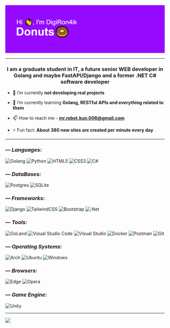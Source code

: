 <img src="https://github.com/DigiRon4ik/DigiRon4ik/blob/main/header.png" alt="preview">

---

<h3 align="center">I am a graduate student in IT, a future senior WEB developer in Golang and maybe FastAPI/Django and a former .NET C# software developer</h3>

- 🔭 I’m currently **not developing real projects**

- 🌱 I’m currently learning **Golang, RESTful APIs and everything related to them**

- 📫 How to reach me - **mr.robot.kun.006@gmail.com**

- ⚡ Fun fact: **About 380 new sites are created per minute every day**

---

### — _Languages:_
![Golang](https://img.shields.io/badge/Golang-090909?style=for-the-badge&logo=go&logoColor=00add8)
![Python](https://img.shields.io/badge/PYTHON-090909?style=for-the-badge&logo=python&logoColor=ffdd54)
![HTML5](https://img.shields.io/badge/html5-090909?style=for-the-badge&logo=html5&logoColor=e34f26)
![CSS3](https://img.shields.io/badge/css3-090909?style=for-the-badge&logo=css3&logoColor=1572b6)
![C#](https://img.shields.io/badge/C—Sharp-090909?style=for-the-badge&logo=c-sharp&logoColor=blueviolet)

### — _DataBases:_
![Postgres](https://img.shields.io/badge/PostgreSQL-090909?style=for-the-badge&logo=postgresql&logoColor=informational)
![SQLite](https://img.shields.io/badge/SQLite-090909?style=for-the-badge&logo=sqlite&logoColor=9cf)

### — _Frameworks:_
![Django](https://img.shields.io/badge/django-090909?style=for-the-badge&logo=django&logoColor=12593e)
![TailwindCSS](https://img.shields.io/badge/tailwindcss-090909.svg?style=for-the-badge&logo=tailwind-css&logoColor=blue)
![Bootstrap](https://img.shields.io/badge/bootstrap-090909.svg?style=for-the-badge&logo=bootstrap&logoColor=#9b32ad)
![.Net](https://img.shields.io/badge/.NET-090909?style=for-the-badge&logo=.net&logoColor=5C2D91)

### — _Tools:_
![GoLand](https://img.shields.io/badge/GoLand-090909?&style=for-the-badge&logo=goland&logoColor=white)
![Visual Studio Code](https://img.shields.io/badge/Visual%20Studio%20Code-090909?style=for-the-badge&logo=visual-studio-code&logoColor=0078D7)
![Visual Studio](https://img.shields.io/badge/Visual%20Studio-090909?style=for-the-badge&logo=visual-studio&logoColor=5C2D91)
![Docker](https://img.shields.io/badge/docker-090909.svg?style=for-the-badge&logo=docker&logoColor=0db7ed)
![Postman](https://img.shields.io/badge/Postman-090909?style=for-the-badge&logo=postman&logoColor=FF6C37)
![Git](https://img.shields.io/badge/git-090909.svg?style=for-the-badge&logo=git&logoColor=f54d27)

### — _Operating Systems:_
![Arch](https://img.shields.io/badge/Arch%20Linux-090909?logo=arch-linux&logoColor=45a7ff&style=for-the-badge)
![Ubuntu](https://img.shields.io/badge/Ubuntu-090909?style=for-the-badge&logo=ubuntu&logoColor=E95420)
![Windows](https://img.shields.io/badge/Windows-090909?style=for-the-badge&logo=windows&logoColor=268BEE)

### — _Browsers:_
![Edge](https://img.shields.io/badge/Edge-090909?style=for-the-badge&logo=Microsoft-edge&logoColor=white)
![Opera](https://img.shields.io/badge/Opera-090909?style=for-the-badge&logo=Opera&logoColor=FF1B2D)

### — _Game Engine:_
![Unity](https://img.shields.io/badge/Unity-090909?style=for-the-badge&logo=unity&logoColor=white)

---

![](https://komarev.com/ghpvc/?username=DigiRon4ik)
